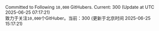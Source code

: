 Committed to Following `10,000` GitHubers. Current: <!-- FOLLOWING_COUNT -->300<!-- FOLLOWING_COUNT --> (Update at UTC <!-- LAST_UPDATED -->2025-06-25 07:17:21<!-- LAST_UPDATED -->)<br>
致力于关注`10,000`个GitHuber。当前：<!-- FOLLOWING_COUNT -->300<!-- FOLLOWING_COUNT --> (更新于北京时间 <!-- LAST_UPDATED_CST -->2025-06-25 15:17:21<!-- LAST_UPDATED_CST -->)
